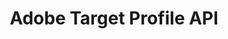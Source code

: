 ---
title: Adobe Target Profile API
description: Adobe Target Profile API
openAPISpec: https://raw.githubusercontent.com/AdobeDocs/analytics-apis/main/src/swagger_2.0.json  
--- 